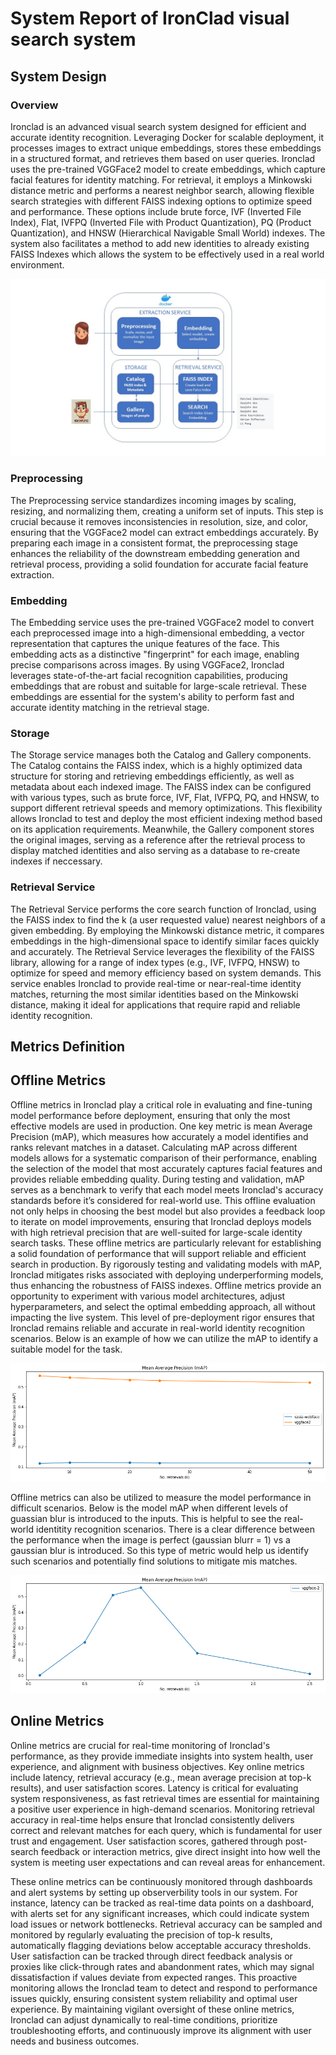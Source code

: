# System Report of IronClad visual search system

## System Design

### Overview ###

Ironclad is an advanced visual search system designed for efficient and accurate identity recognition. Leveraging Docker for scalable deployment, it processes images to extract unique embeddings, stores these embeddings in a structured format, and retrieves them based on user queries. Ironclad uses the pre-trained VGGFace2 model to create embeddings, which capture facial features for identity matching. For retrieval, it employs a Minkowski distance metric and performs a nearest neighbor search, allowing flexible search strategies with different FAISS indexing options to optimize speed and performance. These options include brute force, IVF (Inverted File Index), Flat, IVFPQ (Inverted File with Product Quantization), PQ (Product Quantization), and HNSW (Hierarchical Navigable Small World) indexes. The system also facilitates a method to add new identities to already existing FAISS Indexes which allows the system to be effectively used in a real world environment. 

![Diagram](diagrams.jpg)

### Preprocessing ###

The Preprocessing service standardizes incoming images by scaling, resizing, and normalizing them, creating a uniform set of inputs. This step is crucial because it removes inconsistencies in resolution, size, and color, ensuring that the VGGFace2 model can extract embeddings accurately. By preparing each image in a consistent format, the preprocessing stage enhances the reliability of the downstream embedding generation and retrieval process, providing a solid foundation for accurate facial feature extraction.

### Embedding ###

The Embedding service uses the pre-trained VGGFace2 model to convert each preprocessed image into a high-dimensional embedding, a vector representation that captures the unique features of the face. This embedding acts as a distinctive "fingerprint" for each image, enabling precise comparisons across images. By using VGGFace2, Ironclad leverages state-of-the-art facial recognition capabilities, producing embeddings that are robust and suitable for large-scale retrieval. These embeddings are essential for the system's ability to perform fast and accurate identity matching in the retrieval stage.

### Storage ###

The Storage service manages both the Catalog and Gallery components. The Catalog contains the FAISS index, which is a highly optimized data structure for storing and retrieving embeddings efficiently, as well as metadata about each indexed image. The FAISS index can be configured with various types, such as brute force, IVF, Flat, IVFPQ, PQ, and HNSW, to support different retrieval speeds and memory optimizations. This flexibility allows Ironclad to test and deploy the most efficient indexing method based on its application requirements. Meanwhile, the Gallery component stores the original images, serving as a reference after the retrieval process to display matched identities and also serving as a database to re-create indexes if neccessary.

### Retrieval Service ###

The Retrieval Service performs the core search function of Ironclad, using the FAISS index to find the k (a user requested value) nearest neighbors of a given embedding. By employing the Minkowski distance metric, it compares embeddings in the high-dimensional space to identify similar faces quickly and accurately. The Retrieval Service leverages the flexibility of the FAISS library, allowing for a range of index types (e.g., IVF, IVFPQ, HNSW) to optimize for speed and memory efficiency based on system demands. This service enables Ironclad to provide real-time or near-real-time identity matches, returning the most similar identities based on the Minkowski distance, making it ideal for applications that require rapid and reliable identity recognition.

## Metrics Definition

## Offline Metrics ##

Offline metrics in Ironclad play a critical role in evaluating and fine-tuning model performance before deployment, ensuring that only the most effective models are used in production. One key metric is mean Average Precision (mAP), which measures how accurately a model identifies and ranks relevant matches in a dataset. Calculating mAP across different models allows for a systematic comparison of their performance, enabling the selection of the model that most accurately captures facial features and provides reliable embedding quality. During testing and validation, mAP serves as a benchmark to verify that each model meets Ironclad's accuracy standards before it’s considered for real-world use. This offline evaluation not only helps in choosing the best model but also provides a feedback loop to iterate on model improvements, ensuring that Ironclad deploys models with high retrieval precision that are well-suited for large-scale identity search tasks. These offline metrics are particularly relevant for establishing a solid foundation of performance that will support reliable and efficient search in production. By rigorously testing and validating models with mAP, Ironclad mitigates risks associated with deploying underperforming models, thus enhancing the robustness of FAISS indexes. Offline metrics provide an opportunity to experiment with various model architectures, adjust hyperparameters, and select the optimal embedding approach, all without impacting the live system. This level of pre-deployment rigor ensures that Ironclad remains reliable and accurate in real-world identity recognition scenarios. Below is an example of how we can utilize the mAP to identify a suitable model for the task.

![Diagram2](offline.png)

Offline metrics can also be utilized to measure the model performance in difficult scenarios. Below is the model mAP when different levels of guassian blur is introduced to the inputs. This is helpful to see the real-world identitity recognition scenarios. There is a clear difference between the performance when the image is perfect (gaussian blurr = 1) vs a gaussian blur is introduced. So this type of metric would help us identify such scenarios and potentially find solutions to mitigate mis matches.

![Diagram3](offline-gb.png)


## Online Metrics ##

Online metrics are crucial for real-time monitoring of Ironclad's performance, as they provide immediate insights into system health, user experience, and alignment with business objectives. Key online metrics include latency, retrieval accuracy (e.g., mean average precision at top-k results), and user satisfaction scores. Latency is critical for evaluating system responsiveness, as fast retrieval times are essential for maintaining a positive user experience in high-demand scenarios. Monitoring retrieval accuracy in real-time helps ensure that Ironclad consistently delivers correct and relevant matches for each query, which is fundamental for user trust and engagement. User satisfaction scores, gathered through post-search feedback or interaction metrics, give direct insight into how well the system is meeting user expectations and can reveal areas for enhancement.

These online metrics can be continuously monitored through dashboards and alert systems by setting up observerbility tools in our system. For instance, latency can be tracked as real-time data points on a dashboard, with alerts set for any significant increases, which could indicate system load issues or network bottlenecks. Retrieval accuracy can be sampled and monitored by regularly evaluating the precision of top-k results, automatically flagging deviations below acceptable accuracy thresholds. User satisfaction can be tracked through direct feedback analysis or proxies like click-through rates and abandonment rates, which may signal dissatisfaction if values deviate from expected ranges. This proactive monitoring allows the Ironclad team to detect and respond to performance issues quickly, ensuring consistent system reliability and optimal user experience. By maintaining vigilant oversight of these online metrics, Ironclad can adjust dynamically to real-time conditions, prioritize troubleshooting efforts, and continuously improve its alignment with user needs and business outcomes.